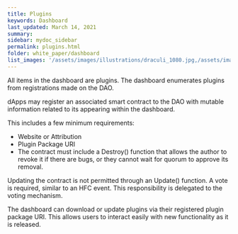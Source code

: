 ```yaml
---
title: Plugins
keywords: Dashboard
last_updated: March 14, 2021
summary: 
sidebar: mydoc_sidebar
permalink: plugins.html
folder: white_paper/dashboard
list_images: '/assets/images/illustrations/draculi_1080.jpg,/assets/images/illustrations/laurence_the_duelist_1080.png,/assets/images/illustrations/iscara_the_ten_thousand_guns_1080.png,/assets/images/illustrations/alpha_draculi_1080.png'
---
```


All items in the dashboard are plugins. The dashboard enumerates plugins from registrations made on the DAO.

dApps may register an associated smart contract to the DAO with mutable information related to its appearing within the dashboard. 

This includes a few minimum requirements:
- Website or Attribution
- Plugin Package URI
- The contract must include a Destroy() function that allows the author to revoke it if there are bugs, or they cannot wait for quorum to approve its removal.

Updating the contract is not permitted through an Update() function. A vote is required, similar to an HFC event. This responsibility is delegated to the voting mechanism.

The dashboard can download or update plugins via their registered plugin package URI. This  allows users to interact easily with new functionality as it is released.